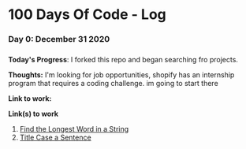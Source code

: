 # 100 Days Of Code - Log

### Day 0: December 31 2020
##### 

**Today's Progress**: I forked this repo and began searching fro projects. 

**Thoughts:** I'm looking for job opportunities, shopify has an internship program that requires a coding challenge. im going to start there

**Link to work:** 



**Link(s) to work**
1. [Find the Longest Word in a String](https://www.freecodecamp.com/challenges/find-the-longest-word-in-a-string)
2. [Title Case a Sentence](https://www.freecodecamp.com/challenges/title-case-a-sentence)
